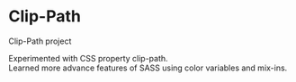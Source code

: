 # Clip-Path
Clip-Path project
<p>
Experimented with CSS property clip-path.<br>
Learned more advance features of SASS using color variables and mix-ins.
</p>
